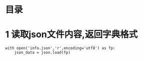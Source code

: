 # 目录

# 1 读取json文件内容,返回字典格式

```
with open('info.json','r',encoding='utf8') as fp:
	json_data = json.load(fp) 
```



<!--stackedit_data:
eyJoaXN0b3J5IjpbLTE5NDU2MDA0NjldfQ==
-->